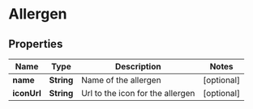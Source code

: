
# Allergen

## Properties
Name | Type | Description | Notes
------------ | ------------- | ------------- | -------------
**name** | **String** | Name of the allergen |  [optional]
**iconUrl** | **String** | Url to the icon for the allergen |  [optional]



